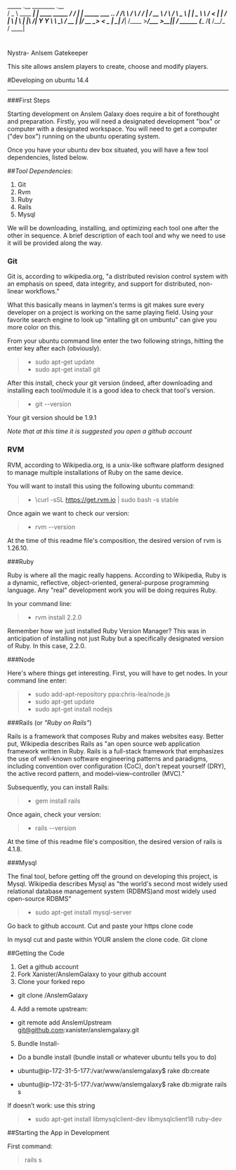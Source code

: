   _____                .__                              ________       .__                        
      /  _  \   ____   _____|  |   ____   _____        /  _____/_____  |  | _____  ___  ______.__.
     /  /_\  \ /    \ /  ___/  | _/ __ \ /     \      /   \  ___\__  \ |  | \__  \ \  \/  <   |  |
    /    |    \   |  \\___ \|  |_\  ___/|  Y Y  \     \    \_\  \/ __ \|  |__/ __ \_>    < \___  |
    \____|__  /___|  /____  >____/\___  >__|_|  /      \______  (____  /____(____  /__/\_ \/ ____|
                           
#
Nystra- Anlsem Gatekeeper

This site allows anslem players to create, choose and modify players.  

 


#Developing on ubuntu 14.4

________

###First Steps

Starting development on Anslem Galaxy does require a bit of forethought and preparation.  Firstly, you will need a designated development "box" or computer with a designated workspace. You will need to get a computer ("dev box") running on the ubuntu operating system. 

Once you have your ubuntu dev box situated, you will have a few tool dependencies, listed below.

##*Tool Dependencies*: 
>
1.  Git
2.  Rvm
3.  Ruby
4.  Rails
5.  Mysql

We will be downloading, installing, and optimizing each tool one after the other in sequence.  A brief description of each tool and why we need to use it will be provided along the way.  

###  Git

Git is, according to wikipedia.org, "a distributed revision control system with an emphasis on speed, data integrity, and support for distributed, non-linear workflows." 

What this basically means in laymen's terms is git makes sure every developer on a project is working on the same playing field.  Using your favorite search engine to look up "intalling git on umbuntu" can give you more color on this.

From your ubuntu command line enter the two following strings, hitting the enter key after each (obviously).  
 
>* sudo apt-get update 
>* sudo apt-get install git

After this install, check your git version (indeed, after downloading and installing each tool/module it is a good idea to check that tool's version.

>* git --version

Your git version should be 1.9.1

*Note that at this time it is suggested you open a github account*

###  RVM

RVM, according to Wikipedia.org, is a unix-like software platform designed to manage multiple installations of Ruby on the same device.

You will want to install this using the following ubuntu command:

>*  \curl -sSL https://get.rvm.io | sudo bash -s stable

Once again we want to check our version:

>* rvm --version

At the time of this readme file's composition, the desired version of rvm is 1.26.10.

###Ruby

Ruby is where all the magic really happens.  According to Wikipedia, Ruby is a dynamic, reflective, object-oriented, general-purpose programming language.  Any "real" development work you will be doing requires Ruby.  

In your command line:

>* rvm install 2.2.0

Remember how we just installed Ruby Version Manager?  This was in anticipation of installing not just Ruby but a specifically designated version of Ruby.  In this case, 2.2.0.  

###Node

Here's where things get interesting.  First, you will have to get nodes.  In your command line enter:

> * sudo add-apt-repository ppa:chris-lea/node.js
>* sudo apt-get update
>* sudo apt-get install nodejs


###Rails (or *"Ruby on Rails"*)

Rails is a framework that composes Ruby and makes websites easy.  Better put, Wikipedia describes Rails as "an open source web application framework written in Ruby. Rails is a full-stack framework that emphasizes the use of well-known software engineering patterns and paradigms, including convention over configuration (CoC), don't repeat yourself (DRY), the active record pattern, and model–view–controller (MVC)."

Subsequently, you can install Rails:

>* gem install rails

Once again, check your version:

>* rails --version

At the time of this readme file's composition, the desired version of rails is 4.1.8.

###Mysql

The final tool, before getting off the ground on developing this project, is Mysql.  Wikipedia describes Mysql as "the world's second most widely used relational database management system (RDBMS)and most widely used open-source RDBMS"

>* sudo apt-get install mysql-server
<blank password is fine>

Go back to github account.  Cut and paste your https clone code

In mysql cut and paste within YOUR anslem the clone code.  Git clone <paste> <enter>




##Getting the Code


1. Get a github account
2. Fork Xanister/AnslemGalaxy to your github account
3. Clone your forked repo 

 * git clone <user name>/AnslemGalaxy


4. Add a remote upstream: 


 * git remote add AnslemUpstream git@github.com:xanister/anslemgalaxy.git


5. Bundle Install-
 
  * Do a bundle install (bundle install or whatever ubuntu tells you to do)

  * ubuntu@ip-172-31-5-177:/var/www/anslemgalaxy$ rake db:create

  * ubuntu@ip-172-31-5-177:/var/www/anslemgalaxy$ rake db:migrate rails s


If doesn’t work: use this string

>* sudo apt-get install libmysqlclient-dev libmysqlclient18 ruby-dev


##Starting the App in Development

First command: 

>rails s
 
